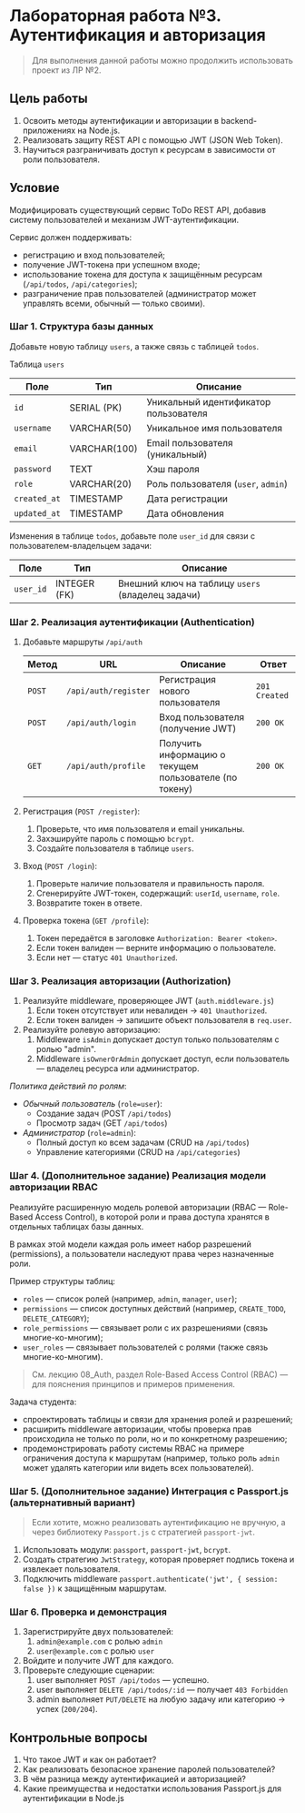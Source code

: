 # Лабораторная работа №3. Аутентификация и авторизация

> Для выполнения данной работы можно продолжить использовать проект из ЛР №2.

## Цель работы

1. Освоить методы аутентификации и авторизации в backend-приложениях на Node.js.
2. Реализовать защиту REST API с помощью JWT (JSON Web Token).
3. Научиться разграничивать доступ к ресурсам в зависимости от роли пользователя.

## Условие

Модифицировать существующий сервис ToDo REST API, добавив систему пользователей и механизм JWT-аутентификации.

Сервис должен поддерживать:

- регистрацию и вход пользователей;
- получение JWT-токена при успешном входе;
- использование токена для доступа к защищённым ресурсам (`/api/todos`, `/api/categories`);
- разграничение прав пользователей (администратор может управлять всеми, обычный — только своими).

### Шаг 1. Структура базы данных

Добавьте новую таблицу `users`, а также связь с таблицей `todos`.

Таблица `users`

| Поле         | Тип          | Описание                              |
| ------------ | ------------ | ------------------------------------- |
| `id`         | SERIAL (PK)  | Уникальный идентификатор пользователя |
| `username`   | VARCHAR(50)  | Уникальное имя пользователя           |
| `email`      | VARCHAR(100) | Email пользователя (уникальный)       |
| `password`   | TEXT         | Хэш пароля                            |
| `role`       | VARCHAR(20)  | Роль пользователя (`user`, `admin`)   |
| `created_at` | TIMESTAMP    | Дата регистрации                      |
| `updated_at` | TIMESTAMP    | Дата обновления                       |

Изменения в таблице `todos`, добавьте поле `user_id` для связи с пользователем-владельцем задачи:

| Поле      | Тип          | Описание                                          |
| --------- | ------------ | ------------------------------------------------- |
| `user_id` | INTEGER (FK) | Внешний ключ на таблицу `users` (владелец задачи) |

### Шаг 2. Реализация аутентификации (Authentication)

1. Добавьте маршруты `/api/auth`

   | Метод  | URL                  | Описание                                               | Ответ         |
   | ------ | -------------------- | ------------------------------------------------------ | ------------- |
   | `POST` | `/api/auth/register` | Регистрация нового пользователя                        | `201 Created` |
   | `POST` | `/api/auth/login`    | Вход пользователя (получение JWT)                      | `200 OK`      |
   | `GET`  | `/api/auth/profile`  | Получить информацию о текущем пользователе (по токену) | `200 OK`      |

2. Регистрация (`POST /register`):
   1. Проверьте, что имя пользователя и email уникальны.
   2. Захэшируйте пароль с помощью `bcrypt`.
   3. Создайте пользователя в таблице `users`.
3. Вход (`POST /login`):
   1. Проверьте наличие пользователя и правильность пароля.
   2. Сгенерируйте JWT-токен, содержащий: `userId`, `username`, `role`.
   3. Возвратите токен в ответе.
4. Проверка токена (`GET /profile`):
   1. Токен передаётся в заголовке `Authorization: Bearer <token>`.
   2. Если токен валиден — верните информацию о пользователе.
   3. Если нет — статус `401 Unauthorized`.

### Шаг 3. Реализация авторизации (Authorization)

1. Реализуйте middleware, проверяющее JWT (`auth.middleware.js`)
   1. Если токен отсутствует или невалиден → `401 Unauthorized`.
   2. Если токен валиден → запишите объект пользователя в `req.user`.
2. Реализуйте ролевую авторизацию:
   1. Middleware `isAdmin` допускает доступ только пользователям с ролью "admin".
   2. Middleware `isOwnerOrAdmin` допускает доступ, если пользователь — владелец ресурса или администратор.

_Политика действий по ролям_:

- _Обычный пользователь_ (`role=user`):
  - Создание задач (POST `/api/todos`)
  - Просмотр задач (GET `/api/todos`)
- _Администратор_ (`role=admin`):
  - Полный доступ ко всем задачам (CRUD на `/api/todos`)
  - Управление категориями (CRUD на `/api/categories`)

### Шаг 4. (Дополнительное задание) Реализация модели авторизации RBAC

Реализуйте расширенную модель ролевой авторизации (RBAC — Role-Based Access Control), в которой роли и права доступа хранятся в отдельных таблицах базы данных.

В рамках этой модели каждая роль имеет набор разрешений (permissions), а пользователи наследуют права через назначенные роли.

Пример структуры таблиц:

- `roles` — список ролей (например, `admin`, `manager`, `user`);
- `permissions` — список доступных действий (например, `CREATE_TODO`, `DELETE_CATEGORY`);
- `role_permissions` — связывает роли с их разрешениями (связь многие-ко-многим);
- `user_roles` — связывает пользователей с ролями (также связь многие-ко-многим).

> См. лекцию 08_Auth, раздел Role-Based Access Control (RBAC) — для пояснения принципов и примеров применения.

Задача студента:

- спроектировать таблицы и связи для хранения ролей и разрешений;
- расширить middleware авторизации, чтобы проверка прав происходила не только по роли, но и по конкретному разрешению;
- продемонстрировать работу системы RBAC на примере ограничения доступа к маршрутам (например, только роль `admin` может удалять категории или видеть всех пользователей).

### Шаг 5. (Дополнительное задание) Интеграция с Passport.js (альтернативный вариант)

> Если хотите, можно реализовать аутентификацию не вручную, а через библиотеку `Passport.js` с стратегией `passport-jwt`.

1. Использовать модули: `passport`, `passport-jwt`, `bcrypt`.
2. Создать стратегию `JwtStrategy`, которая проверяет подпись токена и извлекает пользователя.
3. Подключить middleware `passport.authenticate('jwt', { session: false })` к защищённым маршрутам.

### Шаг 6. Проверка и демонстрация

1. Зарегистрируйте двух пользователей:
   1. `admin@example.com` с ролью `admin`
   2. `user@example.com` с ролью `user`
2. Войдите и получите JWT для каждого.
3. Проверьте следующие сценарии:
   1. user выполняет `POST /api/todos` — успешно.
   2. user выполняет `DELETE /api/todos/:id` — получает `403 Forbidden`
   3. admin выполняет `PUT/DELETE` на любую задачу или категорию → успех (`200/204`).

## Контрольные вопросы

1. Что такое JWT и как он работает?
2. Как реализовать безопасное хранение паролей пользователей?
3. В чём разница между аутентификацией и авторизацией?
4. Какие преимущества и недостатки использования Passport.js для аутентификации в Node.js
